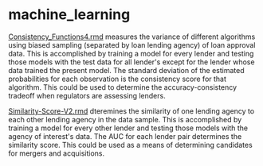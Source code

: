 # machine_learning
[Consistency_Functions4.rmd](https://github.com/GregMurray30/machine_learning/blob/master/Consistency_Functions4.Rmd) measures the variance of different algorithms using biased sampling (separated by loan lending agency) of loan approval data. This is accomplished by training a model for every lender and testing those models with the test data for all lender's except for the lender whose data trained the present model. The standard deviation of the estimated probabilities for each observation is the consistency score for that algorithm. This could be used to determine the accuracy-consistency tradeoff when regulators are assessing lenders.

[Similarity-Score-V2.rmd](https://github.com/GregMurray30/machine_learning/blob/master/Similarity_Scoring-V2.Rmd) dteremines the similarity of one lending agency to each other lending agency in the data sample. This is accomplished by training a model for every other lender and testing those models with the agency of interest's data. The AUC for each lender pair determines the similarity score. This could be used as a means of determining candidates for mergers and acquisitions.

